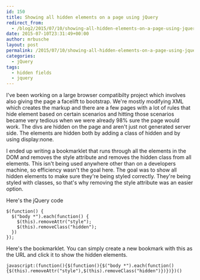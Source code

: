 ```yaml
---
id: 150
title: Showing all hidden elements on a page using jQuery
redirect_from:
  - /blog2/2015/07/10/showing-all-hidden-elements-on-a-page-using-jquery/
date: 2015-07-10T23:31:49+00:00
author: mrbusche
layout: post
permalink: /2015/07/10/showing-all-hidden-elements-on-a-page-using-jquery/
categories:
  - jQuery
tags:
  - hidden fields
  - jquery
---
```


I've been working on a large browser compatibilty project which involves also giving the page a facelift to bootstrap. We're mostly modifying XML which creates the markup and there are a few pages with a lot of rules that hide element based on certain scenarios and hitting those scenarios became very tedious when we were already 98% sure the page would work. The divs are hidden on the page and aren't just not generated server side. The elements are hidden both by adding a class of hidden and by using display:none.

I ended up writing a bookmarklet that runs through all the elements in the DOM and removes the style attribute and removes the hidden class from all elements. This isn't being used anywhere other than on a developers machine, so efficiency wasn't the goal here. The goal was to show all hidden elements to make sure they're being styled correctly. They're being styled with classes, so that's why removing the style attribute was an easier option.

Here's the jQuery code

    $(function() {
      $("body *").each(function() {
        $(this).removeAttr("style");
        $(this).removeClass("hidden");
      })
    });

Here's the bookmarklet. You can simply create a new bookmark with this as the URL and click it to show the hidden elements.

    javascript:(function(){$(function(){$("body *").each(function(){$(this).removeAttr("style"),$(this).removeClass("hidden")})})})()
